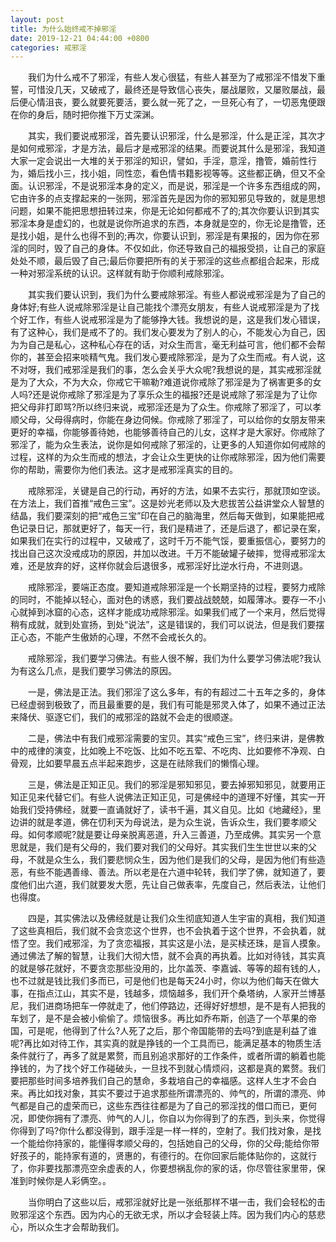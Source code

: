 ```yaml
---
layout: post
title: 为什么始终戒不掉邪淫
date: 2019-12-21 04:44:00 +0800
categories: 戒邪淫
---
```


　　我们为什么戒不了邪淫，有些人发心很猛，有些人甚至为了戒邪淫不惜发下重誓，可惜没几天，又破戒了，最终还是导致信心丧失，屡战屡败，又屡败屡战，最后便心情沮丧，要么就要死要活，要么就一死了之，一旦死心有了，一切恶鬼便跟在你的身后，随时把你推下万丈深渊。
　　其实，我们要说戒邪淫，首先要认识邪淫，什么是邪淫，什么是正淫，其次才是如何戒邪淫，才是方法，最后才是戒邪淫的结果。而要说其什么是邪淫，我知道大家一定会说出一大堆的关于邪淫的知识，譬如，手淫，意淫，撸管，婚前性行为，婚后找小三，找小姐，同性恋，看色情书籍影视等等。这些都正确，但又不全面。认识邪淫，不是说邪淫本身的定义，而是说，邪淫是一个许多东西组成的网，它由许多的点支撑起来的一张网，邪淫首先是因为你的邪知邪见导致的，就是思想问题，如果不能把思想扭转过来，你是无论如何都戒不了的;其次你要认识到其实邪淫本身是虚幻的，也就是说你所追求的东西，本身就是空的，你无论是撸管，还是找小姐，是什么也得不到的;再次，你要认识到，邪淫是有果报的，因为你在邪淫的同时，毁了自己的身体。不仅如此，你还导致自己的福报受损，让自己的家庭处处不顺，最后毁了自己;最后你要把所有的关于邪淫的这些点都组合起来，形成一种对邪淫系统的认识。这样就有助于你顺利戒除邪淫。
　　其实我们要认识到，我们为什么要戒除邪淫。有些人都说戒邪淫是为了自己的身体好;有些人说戒除邪淫是让自己能找个漂亮女朋友，有些人说戒邪淫是为了找个好工作，有些人说戒邪淫是为了能够挣大钱。我想说的是，这是我们发心错误，有了这种心，我们是戒不了的。我们发心要发为了别人的心，不能发心为自己，因为为自己是私心，这种私心存在的话，对众生而言，毫无利益可言，他们都不会帮你的，甚至会招来啖精气鬼。我们发心要戒除邪淫，是为了众生而戒。有人说，这不对呀，我们戒邪淫是我们的事，怎么会关乎大众呢?我想说的是，其实戒邪淫就是为了大众，不为大众，你戒它干嘛勒?难道说你戒除了邪淫是为了祸害更多的女人吗?还是说你戒除了邪淫是为了享乐众生的福报?还是说戒除了邪淫是为了让你把父母非打即骂?所以终归来说，戒邪淫还是为了众生。你戒除了邪淫了，可以孝顺父母，父母得病时，你能在身边伺候。你戒除了邪淫了，可以给你的女朋友带来更好的幸福，你能够善待她，也能够善待自己的儿女，这样才是大家好。你戒除了邪淫了，能为众生表法，说你是如何戒除了邪淫的，让更多的人知道你如何戒除的过程，这样的为众生而戒的想法，才会让众生更快的让你戒除邪淫，因为他们需要你的帮助，需要你为他们表法。这才是戒邪淫真实的目的。
　　戒除邪淫，关键是自己的行动，再好的方法，如果不去实行，那就顶如空谈。在方法上，我们首推“戒色三宝”。这是妙光老师以及大悲拔苦公益讲堂众人智慧的结晶，我们要深刻的把“戒色三宝”印在自己的脑海里，然后每天做到，如果能把戒色记录日记，那就更好了，每天一行，我们是精进了，还是后退了，都记录在案，如果我们在实行的过程中，又破戒了，这时千万不能气馁，要重振信心，要努力的找出自己这次没戒成功的原因，并加以改进。千万不能破罐子破摔，觉得戒邪淫太难，还是放弃的好，这样你就会后退很多，戒邪淫好比逆水行舟，不进则退。
　　戒除邪淫，要端正态度。要知道戒除邪淫是一个长期坚持的过程，要努力戒除的同时，不能掉以轻心，面对色的诱惑，我们要战战兢兢，如履薄冰。要存一不小心就掉到冰窟的心态，这样才能成功戒除邪淫。如果我们戒了一个来月，然后觉得稍有成就，就到处宣扬，到处“说法”，这是错误的，我们可以说法，但是我们要摆正心态，不能产生傲娇的心理，不然不会戒长久的。
　　戒除邪淫，我们要学习佛法。有些人很不解，我们为什么要学习佛法呢?我认为有这么几点，是我们要学习佛法的原因。
　　一是，佛法是正法。我们邪淫了这么多年，有的有超过二十五年之多的，身体已经虚弱到极致了，而且最重要的是，我们有可能是邪灵入体了，如果不通过正法来降伏、驱逐它们，我们的戒邪淫的路就不会走的很顺遂。
　　二是，佛法中有我们戒邪淫需要的宝贝。其实“戒色三宝”，终归来讲，是佛教中的戒律的演变，比如晚上不吃饭、比如不吃五荤、不吃肉、比如要修不净观、白骨观，比如要早晨五点半起来跑步，这是在祛除我们的懒惰心理。
　　三是，佛法是正知正见。我们的邪淫是邪知邪见，要去掉邪知邪见，就要用正知正见来代替它们。有些人说佛法正知正见，可是佛经中的道理不好懂，其实一开始我们受持佛经，就要一直诵就好了，读书千遍，其义自见。比如《地藏经》，里边讲的就是孝道，佛在忉利天为母说法，是为众生说，告诉众生，我们要孝顺父母。如何孝顺呢?就是要让母亲脱离恶道，升入三善道，乃至成佛。其实另一个意思就是，我们是有父母的，我们要对我们的父母好。其实我们生生世世以来的父母，不就是众生么，我们要悲悯众生，因为他们是我们的父母，是因为他们有些造恶，有些不能遇善缘、善法。所以老是在六道中轮转，我们学了佛，就知道了，要度他们出六道，我们就要发大愿，先让自己做表率，先度自己，然后表法，让他们也得度。
　　四是，其实佛法以及佛经就是让我们众生彻底知道人生宇宙的真相，我们知道了这些真相后，我们就不会贪恋这个世界，也不会执着于这个世界，不会执着，就悟了空。我们戒邪淫，为了贪恋福报，其实这是小法，是买椟还珠，是盲人摸象。通过佛法了解的智慧，让我们大彻大悟，就不会真的再执着。比如对待钱，其实真的就是够花就好，不要贪恋那些没用的，比尔盖茨、李嘉诚、等等的超有钱的人，也不过就是钱比我们多而已，可是他们也是每天24小时，你以为他们每天在做大事，在指点江山，其实不是，钱越多，烦恼越多，我们开个桑塔纳，人家开兰博基尼，我们进商场把车一停就走了，他们停路边，还得好好想想，是不是有人把我的车划了，是不是会被小偷偷了。烦恼很多。再比如乔布斯，创造了一个苹果的帝国，可是呢，他得到了什么?人死了之后，那个帝国能带的去吗?到底是利益了谁呢?再比如对待工作，其实真的就是挣钱的一个工具而已，能满足基本的物质生活条件就行了，再多了就是累赘，而且别追求那好的工作条件，或者所谓的躺着也能挣钱的，为了找个好工作碰破头，一旦找不到就心情烦闷，这都是真的累赘。我们要把那些时间多培养我们自己的慧命，多栽培自己的幸福感。这样人生才不会白来。再比如找对象，其实不要过于追求那些所谓漂亮的、帅气的，所谓的漂亮、帅气都是自己的虚荣而已，这些东西往往都是为了自己的邪淫找的借口而已，更何况，即使你拥有了漂亮、帅气的人儿，你自以为你得到了的东西，到头来，你觉得你得到了吗?你什么都没得到，跟手淫是一样一样的，空射了。我们找对象，是找一个能给你持家的，能懂得孝顺父母的，包括她自己的父母，你的父母;能给你带好孩子的，能持家有道的，贤惠的，有德行的。在你回家后能体贴你的，这就行了，你非要找那漂亮空余虚表的人，你要想祸乱你的家的话，你尽管往家里带，保准到时候你是人彩俩空。。
　　当你明白了这些以后，戒邪淫就好比是一张纸那样不堪一击，我们会轻松的击败邪淫这个东西。因为内心的无欲无求，所以才会轻装上阵。因为我们内心的慈悲心，所以众生才会帮助我们。
